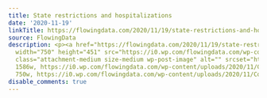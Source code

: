 ```yaml
---
title: State restrictions and hospitalizations
date: '2020-11-19'
linkTitle: https://flowingdata.com/2020/11/19/state-restrictions-and-hospitalizations/
source: FlowingData
description: <p><a href="https://flowingdata.com/2020/11/19/state-restrictions-and-hospitalizations/"><img
  width="750" height="451" src="https://i0.wp.com/flowingdata.com/wp-content/uploads/2020/11/Containment-measures.png?fit=750%2C451&amp;ssl=1"
  class="attachment-medium size-medium wp-post-image" alt="" srcset="https://i0.wp.com/flowingdata.com/wp-content/uploads/2020/11/Containment-measures.png?w=1586&amp;ssl=1
  1586w, https://i0.wp.com/flowingdata.com/wp-content/uploads/2020/11/Containment-measures.png?resize=750%2C451&amp;ssl=1
  750w, https://i0.wp.com/flowingdata.com/wp-content/uploads/2020/11/Containm ...
disable_comments: true
---
```

<p><a href="https://flowingdata.com/2020/11/19/state-restrictions-and-hospitalizations/"><img width="750" height="451" src="https://i0.wp.com/flowingdata.com/wp-content/uploads/2020/11/Containment-measures.png?fit=750%2C451&amp;ssl=1" class="attachment-medium size-medium wp-post-image" alt="" srcset="https://i0.wp.com/flowingdata.com/wp-content/uploads/2020/11/Containment-measures.png?w=1586&amp;ssl=1 1586w, https://i0.wp.com/flowingdata.com/wp-content/uploads/2020/11/Containment-measures.png?resize=750%2C451&amp;ssl=1 750w, https://i0.wp.com/flowingdata.com/wp-content/uploads/2020/11/Containm ...